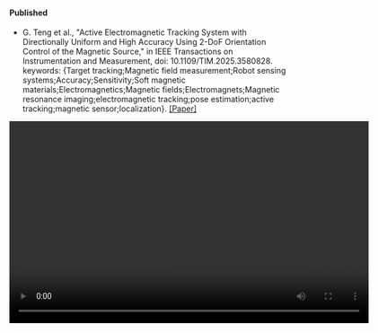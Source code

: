 
#### Published

- G. Teng et al., "Active Electromagnetic Tracking System with Directionally Uniform and High Accuracy Using 2-DoF Orientation Control of the Magnetic Source," in IEEE Transactions on Instrumentation and Measurement, doi: 10.1109/TIM.2025.3580828.
keywords: {Target tracking;Magnetic field measurement;Robot sensing systems;Accuracy;Sensitivity;Soft magnetic materials;Electromagnetics;Magnetic fields;Electromagnets;Magnetic resonance imaging;electromagnetic tracking;pose estimation;active tracking;magnetic sensor;localization}.
[[Paper]](https://ieeexplore.ieee.org/document/11040014)

<video controls width="640" height="360">
  <source src="video.mp4" type="video/mp4">
  Your browser does not support the video tag.
</video>